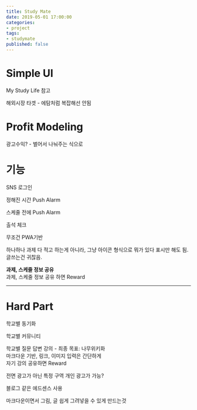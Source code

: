 ```yaml
---
title: Study Mate
date: 2019-05-01 17:00:00
categories:
- project
tags:
- studymate
published: false
---
```


# Simple UI
My Study Life 참고

해외시장 타겟 - 에탐처럼 복잡해선 안됨


# Profit Modeling

광고수익? - 벌어서 나눠주는 식으로

# 기능

SNS 로그인

정해진 시간 Push Alarm

스케줄 전에 Push Alarm

출석 체크

무조건 PWA기반

하나하나 과제 다 적고 하는게 아니라, 그냥 아이콘 형식으로 뭐가 있다 표시만 해도 됨. 글쓰는건 귀찮음.

**과제, 스케줄 정보 공유**  
과제, 스케줄 정보 공유 하면 Reward  

---
# Hard Part

학교별 동기화

학교별 커뮤니티

학교별 질문 답변 강의 - 최종 목표: 나무위키화  
마크다운 기반, 링크, 이미지 입력은 간단하게  
자기 강의 공유하면 Reward  

전면 광고가 아닌 특정 구역 개인 광고가 가능?  

블로그 같은 에드센스 사용

마크다운이면서 그림, 글 쉽게 그려넣을 수 있게 만드는것